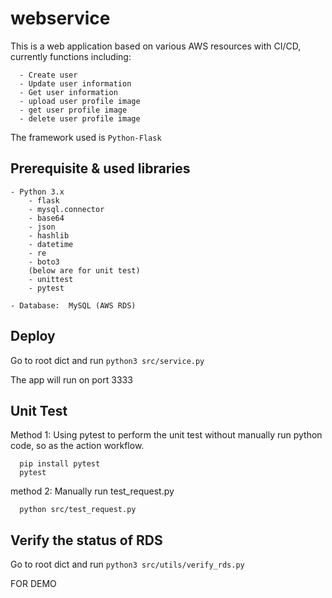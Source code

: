 # webservice
This is a web application based on various AWS resources with CI/CD, currently functions including:
```
  - Create user
  - Update user information
  - Get user information
  - upload user profile image
  - get user profile image
  - delete user profile image
```
The framework used is ```Python-Flask```

## Prerequisite & used libraries
    - Python 3.x
        - flask
        - mysql.connector
        - base64
        - json
        - hashlib
        - datetime
        - re
        - boto3
        (below are for unit test)
        - unittest
        - pytest

    - Database:  MySQL (AWS RDS)


## Deploy
Go to root dict and run ```python3 src/service.py```

The app will run on port 3333

## Unit Test
Method 1:
  Using pytest to perform the unit test without manually run python code, so as the action workflow.
```
  pip install pytest
  pytest
```

method 2:
  Manually run test_request.py
```
  python src/test_request.py
```

## Verify the status of RDS
Go to root dict and run ```python3 src/utils/verify_rds.py```


FOR DEMO
